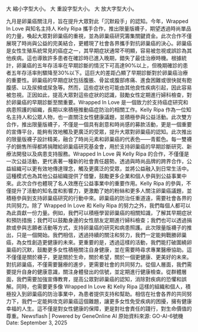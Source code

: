 

大 縮小字型大小。
大 重設字型大小。
大 放大字型大小。








九月是卵巢癌關注月，旨在提升大眾對此「沉默殺手」的認知。今年，Wrapped In Love 與知名主持人 Kelly Ripa 攜手合作，推出限量版襪子，期望透過時尚單品的力量，喚起大眾對卵巢癌的重視，並為卵巢癌研究籌集關鍵資金。此次合作不僅展現了時尚與公益的完美結合，更體現了社會各界攜手對抗卵巢癌的決心。卵巢癌是女性生殖系統常見的癌症之一，其早期症狀通常不明顯，容易被忽視或誤診為其他疾病。這也導致許多患者在確診時已進入晚期，錯失了最佳治療時機。根據統計，卵巢癌的五年存活率在早期診斷的情況下可高達90%以上，但晚期確診的患者五年存活率則驟降至30%以下。這巨大的差距凸顯了早期診斷對於卵巢癌治療的重要性。卵巢癌的早期症狀包括腹脹、骨盆或腹部疼痛、進食困難或很快就有飽腹感、以及尿頻或尿急等。然而，這些症狀也可能由其他良性疾病引起，因此容易被忽視。正因如此，提高大眾對這些症狀的認識，鼓勵女性定期進行婦科檢查，對於卵巢癌的早期診斷至關重要。Wrapped In Love 是一個致力於支持癌症研究和病患照護的組織，長期以來積極推動癌症防治的相關工作。Kelly Ripa 作為一位知名主持人和公眾人物，也一直關注女性健康議題，並積極參與公益活動。此次雙方合作，推出限量版襪子，不僅是一個具有創意和時尚感的募款活動，更是一個重要的宣傳平台，能夠有效地觸及更廣泛的受眾，提升大眾對卵巢癌的認知。此次推出的限量版襪子設計精美，融合了時尚元素和卵巢癌的代表色——青藍色。每一雙襪子的銷售所得都將捐贈給卵巢癌研究基金會，用於支持卵巢癌的早期診斷研究、新療法開發以及病患支持服務。Wrapped In Love 與 Kelly Ripa 的合作，不僅僅是一次公益活動，更代表著一種新的社會責任趨勢。透過與時尚品牌的跨界合作，公益組織可以更有效地傳達理念，觸及更廣泛的受眾，並將公益融入到日常生活中。這種模式也為其他公益組織提供了借鑒，鼓勵更多企業和個人參與到公益事業中來。此次合作也體現了名人效應在公益事業中的重要作用。Kelly Ripa 的參與，不僅提升了活動的知名度和影響力，更激勵了她的粉絲和更多人關注卵巢癌議題，並積極參與到支持卵巢癌研究的行動中來。卵巢癌的防治任重道遠，需要社會各界的共同努力。除了 Wrapped In Love 和 Kelly Ripa 的努力之外，我們每個人都可以為此貢獻一份力量。例如，我們可以積極學習卵巢癌的相關知識，了解其早期症狀和預防措施；我們可以鼓勵身邊的女性朋友定期進行婦科檢查；我們也可以透過捐款或參與志願者活動等方式，支持卵巢癌的研究和病患照護。此次限量版襪子的推出，只是一個開始。我們相信，透過持續的關注和努力，我們一定能夠戰勝卵巢癌，為女性創造更健康的未來。更重要的是，透過這樣的活動，我們能打破圍繞卵巢癌的沉默，鼓勵更多女性積極關注自身健康，並在需要時尋求專業醫療協助。這不僅僅是關於襪子，更是關於生命，關於希望，關於一個更健康、更美好的未來。對抗卵巢癌，不僅需要醫療的進步，更需要社會的共同努力。從個人層面，我們需要提升自身的健康意識，關注身體發出的信號，並定期進行健康檢查。從群體層面，我們需要加強宣傳教育，提高公眾對卵巢癌的認知，消除對疾病的恐懼和誤解。同時，也需要更多像 Wrapped In Love 和 Kelly Ripa 這樣的組織和個人，積極投入到卵巢癌的防治事業中，為患者提供支持和幫助。相信在社會各界的共同努力下，我們一定能夠攻克卵巢癌這個難題，讓更多女性免受疾病的困擾，擁有健康幸福的人生。這不僅是對女性健康的保障，更是對社會責任的踐行，對生命價值的尊重。Newsflash | Powered by GeneOnline AI
原始資料來源: GO-AI-6號機 Date: September 3, 2025